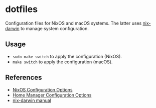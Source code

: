 # dotfiles

Configuration files for NixOS and macOS systems. The latter uses
[nix-darwin](https://github.com/LnL7/nix-darwin) to manage system configuration.

## Usage

-   `sudo make switch` to apply the configuration (NixOS).
-   `make switch` to apply the configuration (macOS).

## References

-   [NixOS Configuration Options](https://nixos.org/manual/nixos/stable/options.html)
-   [Home Manager Configuration Options](https://nix-community.github.io/home-manager/options.html)
-   [nix-darwin manual](https://daiderd.com/nix-darwin/manual/)
